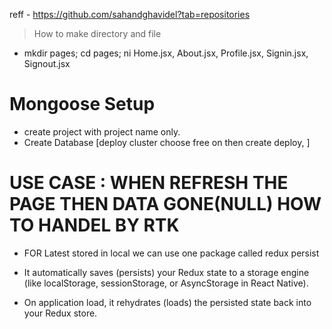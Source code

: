 reff - https://github.com/sahandghavidel?tab=repositories

> How to make directory and file
- mkdir pages; cd pages; ni Home.jsx, About.jsx, Profile.jsx, Signin.jsx, Signout.jsx

# Mongoose Setup
 - create project with project name only.
 - Create Database [deploy cluster choose free on then create deploy, ]

# USE CASE : WHEN REFRESH THE PAGE THEN DATA GONE(NULL) HOW TO HANDEL BY RTK
 - FOR Latest stored in local we can use one package called redux persist
 - It automatically saves (persists) your Redux state to a storage engine (like localStorage, sessionStorage, or AsyncStorage in React Native).

- On application load, it rehydrates (loads) the persisted state back into your Redux store.

